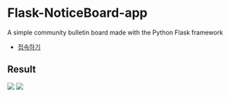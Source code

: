 # Flask-NoticeBoard-app
A simple community bulletin board made with the Python Flask framework

- [접속하기](http://115.85.183.57:5000/)

## Result
<img src="https://postfiles.pstatic.net/MjAyMTAxMjVfNSAg/MDAxNjExNTc4NDAxMzMz.y34UcynDnRJid1OpGed_05o7w9Oi1W7xAyOzvByaooYg.uqu5A_BwSGrvU97xqzfsQEMaIfVwtBZOZSoTN5ZCZlcg.PNG.dsz08082/image.png?type=w773" />

<img src="https://postfiles.pstatic.net/MjAyMTAxMjVfMTAw/MDAxNjExNTc4NDEwODE3.5lOPDj4CPloVS-Y4U4hJrpBhYr4WLNQBW_BXC7q2pWwg.urof8TA3lUG2ug6HdiMfRfPhM0pidcDs3thQzRMY4zUg.PNG.dsz08082/image.png?type=w773" />
